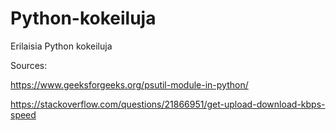 # Python-kokeiluja
Erilaisia Python kokeiluja

Sources:

https://www.geeksforgeeks.org/psutil-module-in-python/

https://stackoverflow.com/questions/21866951/get-upload-download-kbps-speed

